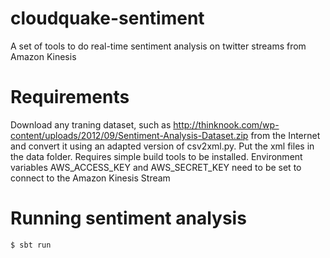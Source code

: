 cloudquake-sentiment
====================

A set of tools to do real-time sentiment analysis on twitter streams from Amazon Kinesis

Requirements
============

Download any traning dataset, such as http://thinknook.com/wp-content/uploads/2012/09/Sentiment-Analysis-Dataset.zip from the Internet and convert it using an adapted version of csv2xml.py. Put the xml files in the data folder. Requires simple build tools to be installed. Environment variables AWS_ACCESS_KEY and AWS_SECRET_KEY need to be set to connect to the Amazon Kinesis Stream


Running sentiment analysis
==========================

    $ sbt run    
    